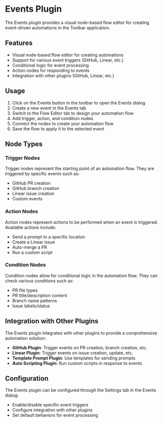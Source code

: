 # Events Plugin

The Events plugin provides a visual node-based flow editor for creating event-driven automations in the Toolbar application.

## Features

- Visual node-based flow editor for creating automations
- Support for various event triggers (GitHub, Linear, etc.)
- Conditional logic for event processing
- Action nodes for responding to events
- Integration with other plugins (GitHub, Linear, etc.)

## Usage

1. Click on the Events button in the toolbar to open the Events dialog
2. Create a new event in the Events tab
3. Switch to the Flow Editor tab to design your automation flow
4. Add trigger, action, and condition nodes
5. Connect the nodes to create your automation flow
6. Save the flow to apply it to the selected event

## Node Types

### Trigger Nodes

Trigger nodes represent the starting point of an automation flow. They are triggered by specific events such as:

- GitHub PR creation
- GitHub branch creation
- Linear issue creation
- Custom events

### Action Nodes

Action nodes represent actions to be performed when an event is triggered. Available actions include:

- Send a prompt to a specific location
- Create a Linear issue
- Auto-merge a PR
- Run a custom script

### Condition Nodes

Condition nodes allow for conditional logic in the automation flow. They can check various conditions such as:

- PR file types
- PR title/description content
- Branch name patterns
- Issue labels/status

## Integration with Other Plugins

The Events plugin integrates with other plugins to provide a comprehensive automation solution:

- **GitHub Plugin**: Trigger events on PR creation, branch creation, etc.
- **Linear Plugin**: Trigger events on issue creation, update, etc.
- **Template Prompt Plugin**: Use templates for sending prompts
- **Auto Scripting Plugin**: Run custom scripts in response to events

## Configuration

The Events plugin can be configured through the Settings tab in the Events dialog:

- Enable/disable specific event triggers
- Configure integration with other plugins
- Set default behaviors for event processing
